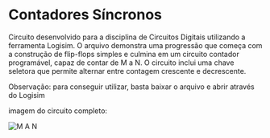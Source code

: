 # Contadores Síncronos
Circuito desenvolvido para a disciplina de Circuitos Digitais utilizando a ferramenta Logisim. O arquivo demonstra uma progressão que começa com a construção de flip-flops simples e culmina em um circuito contador programável, capaz de contar de M a N. O circuito inclui uma chave seletora que permite alternar entre contagem crescente e decrescente.

Observação: para conseguir utilizar, basta baixar o arquivo e abrir através do Logisim

imagem do circuito completo:

![M A N](https://github.com/user-attachments/assets/346808bb-09ee-417e-b1ff-2ef7e54bb58c)
